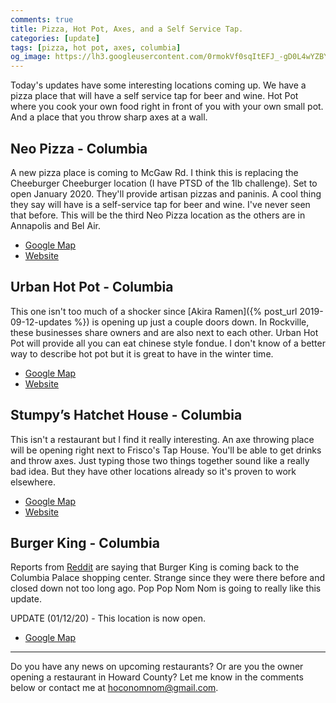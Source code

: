 ```yaml
---
comments: true
title: Pizza, Hot Pot, Axes, and a Self Service Tap.
categories: [update]
tags: [pizza, hot pot, axes, columbia]
og_image: https://lh3.googleusercontent.com/0rmokVf0sqItEFJ_-gD0L4wYZBYioPO8jzC_zco0jB5L0iSAPkmQZxLNSZkxahEOjH3cqZWgfv0XRt61uSEnUI7mILnwF6vw88pRkRiTPbZxHlO7jJCbnVzJbqF3LN0WIel2KuMGKQ=w400
---
```


Today's updates have some interesting locations coming up. We have a pizza place that will have a self service tap for beer and wine. Hot Pot where you cook your own food right in front of you with your own small pot. And a place that you throw sharp axes at a wall.

<!--more-->

## Neo Pizza - Columbia

A new pizza place is coming to McGaw Rd. I think this is replacing the Cheeburger Cheeburger location (I have PTSD of the 1lb challenge). Set to open January 2020. They'll provide artisan pizzas and paninis. A cool thing they say will have is a self-service tap for beer and wine. I've never seen that before. This will be the third Neo Pizza location as the others are in Annapolis and Bel Air.

* [Google Map](https://goo.gl/maps/96wdwnDimCvLjb9j9)
* [Website](https://neopizza.com/)

## Urban Hot Pot - Columbia

This one isn't too much of a shocker since [Akira Ramen]({% post_url 2019-09-12-updates %}) is opening up just a couple doors down. In Rockville, these businesses share owners and are also next to each other. Urban Hot Pot will provide all you can eat chinese style fondue. I don't know of a better way to describe hot pot but it is great to have in the winter time.

* [Google Map](https://goo.gl/maps/96wdwnDimCvLjb9j9)
* [Website](https://www.urbanhotpot.com/)

## Stumpy’s Hatchet House - Columbia

This isn't a restaurant but I find it really interesting. An axe throwing place will be opening right next to Frisco's Tap House. You'll be able to get drinks and throw axes. Just typing those two things together sound like a really bad idea. But they have other locations already so it's proven to work elsewhere.

* [Google Map](https://goo.gl/maps/BiYwNJBdhPpuXRqb6)
* [Website](https://stumpyshh.com/)

## Burger King - Columbia

Reports from [Reddit](https://www.reddit.com/r/ColumbiaMD/comments/dytjn4/burger_king_reopening_at_columbia_centre_park/) are saying that Burger King is coming back to the Columbia Palace shopping center. Strange since they were there before and closed down not too long ago. Pop Pop Nom Nom is going to really like this update. 

UPDATE (01/12/20) - This location is now open.

* [Google Map](https://goo.gl/maps/iuNozHUmWypxndi17)

----

Do you have any news on upcoming restaurants? Or are you the owner opening a restaurant in Howard County? Let me know in the comments below or contact me at [hoconomnom@gmail.com](mailto:hoconomnom@gmail.com).

